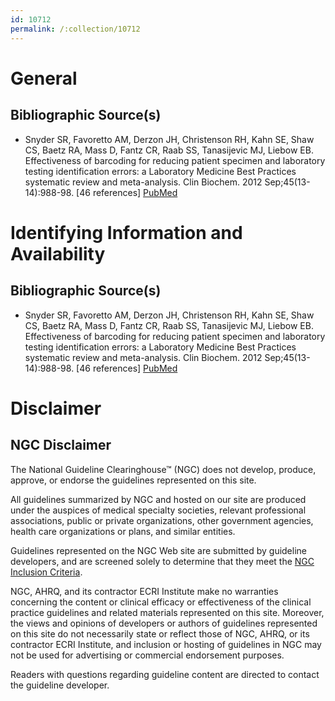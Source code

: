 ```yaml
---
id: 10712
permalink: /:collection/10712
---
```


# General

## Bibliographic Source(s)

- Snyder SR, Favoretto AM, Derzon JH, Christenson RH, Kahn SE, Shaw CS, Baetz RA, Mass D, Fantz CR, Raab SS, Tanasijevic MJ, Liebow EB. Effectiveness of barcoding for reducing patient specimen and laboratory testing identification errors: a Laboratory Medicine Best Practices systematic review and meta-analysis. Clin Biochem. 2012 Sep;45(13-14):988-98. [46 references] [ PubMed ](http://www.ncbi.nlm.nih.gov/entrez/query.fcgi?cmd=Retrieve&db=pubmed&dopt=Abstract&list_uids=22750145)

# Identifying Information and Availability

## Bibliographic Source(s)

- Snyder SR, Favoretto AM, Derzon JH, Christenson RH, Kahn SE, Shaw CS, Baetz RA, Mass D, Fantz CR, Raab SS, Tanasijevic MJ, Liebow EB. Effectiveness of barcoding for reducing patient specimen and laboratory testing identification errors: a Laboratory Medicine Best Practices systematic review and meta-analysis. Clin Biochem. 2012 Sep;45(13-14):988-98. [46 references] [ PubMed ](http://www.ncbi.nlm.nih.gov/entrez/query.fcgi?cmd=Retrieve&db=pubmed&dopt=Abstract&list_uids=22750145)

# Disclaimer

## NGC Disclaimer

The National Guideline Clearinghouse™ (NGC) does not develop, produce, approve, or endorse the guidelines represented on this site.

All guidelines summarized by NGC and hosted on our site are produced under the auspices of medical specialty societies, relevant professional associations, public or private organizations, other government agencies, health care organizations or plans, and similar entities.

Guidelines represented on the NGC Web site are submitted by guideline developers, and are screened solely to determine that they meet the [NGC Inclusion Criteria](/help-and-about/summaries/inclusion-criteria).

NGC, AHRQ, and its contractor ECRI Institute make no warranties concerning the content or clinical efficacy or effectiveness of the clinical practice guidelines and related materials represented on this site. Moreover, the views and opinions of developers or authors of guidelines represented on this site do not necessarily state or reflect those of NGC, AHRQ, or its contractor ECRI Institute, and inclusion or hosting of guidelines in NGC may not be used for advertising or commercial endorsement purposes.

Readers with questions regarding guideline content are directed to contact the guideline developer.

